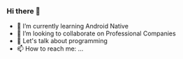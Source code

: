 ### Hi there 👋


- 🌱 I’m currently learning Android Native
- 👯 I’m looking to collaborate on Professional Companies
- 💬 Let's talk about programming
- 📫 How to reach me: ...

